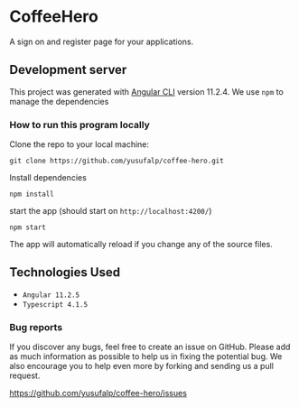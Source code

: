 # CoffeeHero

A sign on and register page for your applications.

## Development server

This project was generated with [Angular CLI](https://github.com/angular/angular-cli) version 11.2.4. We use `npm` to manage the dependencies

### How to run this program locally

Clone the repo to your local machine:

```
git clone https://github.com/yusufalp/coffee-hero.git
```

Install dependencies

```
npm install
```

start the app (should start on `http://localhost:4200/`)

```
npm start
```

The app will automatically reload if you change any of the source files.

## Technologies Used

- `Angular 11.2.5`
- `Typescript 4.1.5`

### Bug reports

If you discover any bugs, feel free to create an issue on GitHub. Please add as much information as possible to help us in fixing the potential bug. We also encourage you to help even more by forking and sending us a pull request.

https://github.com/yusufalp/coffee-hero/issues
